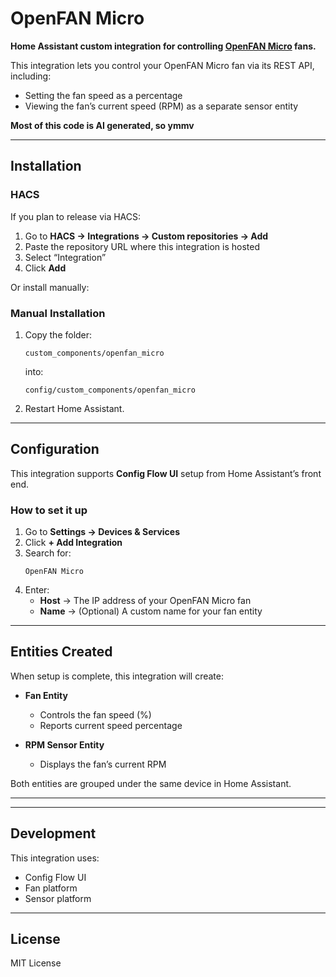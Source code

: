# OpenFAN Micro

**Home Assistant custom integration for controlling [OpenFAN Micro](https://docs.sasakaranovic.com/openfan_micro/) fans.**

This integration lets you control your OpenFAN Micro fan via its REST API, including:
- Setting the fan speed as a percentage
- Viewing the fan’s current speed (RPM) as a separate sensor entity

**Most of this code is AI generated, so ymmv**

---

## Installation

### HACS

If you plan to release via HACS:

1. Go to **HACS → Integrations → Custom repositories → Add**
2. Paste the repository URL where this integration is hosted
3. Select “Integration”
4. Click **Add**

Or install manually:

### Manual Installation

1. Copy the folder:
    ```
    custom_components/openfan_micro
    ```
    into:
    ```
    config/custom_components/openfan_micro
    ```

2. Restart Home Assistant.

---

## Configuration

This integration supports **Config Flow UI** setup from Home Assistant’s front end.

### How to set it up

1. Go to **Settings → Devices & Services**
2. Click **+ Add Integration**
3. Search for:
    ```
    OpenFAN Micro
    ```
4. Enter:
    - **Host** → The IP address of your OpenFAN Micro fan
    - **Name** → (Optional) A custom name for your fan entity

---

## Entities Created

When setup is complete, this integration will create:

- **Fan Entity**
    - Controls the fan speed (%)
    - Reports current speed percentage

- **RPM Sensor Entity**
    - Displays the fan’s current RPM

Both entities are grouped under the same device in Home Assistant.

---

---

## Development

This integration uses:
- Config Flow UI
- Fan platform
- Sensor platform

---

## License

MIT License
